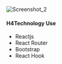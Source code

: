 ![Screenshot_2](https://user-images.githubusercontent.com/67514668/97424065-61878100-193a-11eb-9544-8f7d67d0176b.png)

#### H4Technology Use
* Reactjs
* React Router
* Bootstrap
* React Hook
